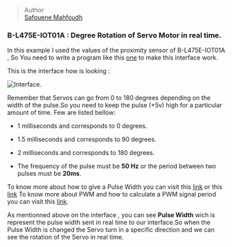 > Author   
> [Safouene Mahfoudh](https://github.com/Safouene-Mahfoudh)


### B-L475E-IOT01A : Degree Rotation of Servo Motor in real time.  

In this example I used the values of the proximity sensor of B-L475E-IOT01A , So You need to write a program like this [one](https://github.com/Safouene-Mahfoudh/B-L475E-IOT01A/tree/main/Moving_The_Servo_Motor_Using_Your_Hand) to make this interface work.  

This is the interface how is looking :  

![Interface](https://github.com/Safouene-Mahfoudh/B-L475E-IOT01A/Servo_Rotation).  

Remember that Servos can go from 0 to 180 degrees depending on the width of the pulse.So you need to keep the pulse (+5v) high for a particular amount of time. Few are listed bellow:

* 1 milliseconds and corresponds to 0 degrees.    
* 1.5 milliseconds and corresponds to 90 degrees.    
* 2 milliseconds and corresponds to 180 degrees.  

* The frequency of the pulse must be **50 Hz** or the period between two pulses must be **20ms**.  

To know more about how to give a Pulse Width you can visit this [link](https://github.com/Safouene-Mahfoudh/B-L475E-IOT01A/blob/main/Moving_The_Servo_Motor_Using_Your_Hand/Readme.md) or this [link](https://github.com/Safouene-Mahfoudh/B-L475E-IOT01A/blob/main/Moving_Servo_With_Accelerometer/Readme.md)
To know more about PWM and how to calculate a PWM signal period you can visit this [link](https://github.com/Safouene-Mahfoudh/STM32F429I/blob/main/Confguration_Of%20_PWM_With_Values_30_50_100/Readme.md).  

As mentionned above on the interface , you can see **Pulse Width** wich is represent the pulse width sent in real time to our interface.So when the Pulse Width is changed the Servo turn in a specific direction and we can see the rotation of the Servo in real time.  


